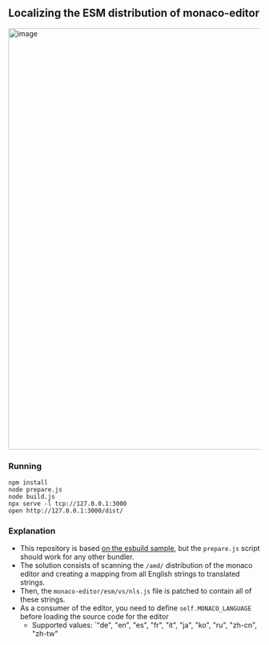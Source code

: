 ## Localizing the ESM distribution of monaco-editor

<img width="839" alt="image" src="https://github.com/alexdima/monaco-editor-localization/assets/5047891/573527ad-3668-49d4-978f-d5f29fd0d4ee">

### Running

```
npm install
node prepare.js
node build.js
npx serve -l tcp://127.0.0.1:3000
open http://127.0.0.1:3000/dist/
```

### Explanation

* This repository is based [on the esbuild sample](https://github.com/microsoft/monaco-editor/tree/main/samples/browser-esm-esbuild), but the `prepare.js` script should work for any other bundler.
* The solution consists of scanning the `/amd/` distribution of the monaco editor and creating a mapping from all English strings to translated strings.
* Then, the `monaco-editor/esm/vs/nls.js` file is patched to contain all of these strings.
* As a consumer of the editor, you need to define `self.MONACO_LANGUAGE` before loading the source code for the editor
  * Supported values: `"de", "en", "es", "fr", "it", "ja", "ko", "ru", "zh-cn", "zh-tw"
